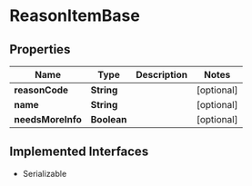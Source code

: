 

# ReasonItemBase


## Properties

| Name | Type | Description | Notes |
|------------ | ------------- | ------------- | -------------|
|**reasonCode** | **String** |  |  [optional] |
|**name** | **String** |  |  [optional] |
|**needsMoreInfo** | **Boolean** |  |  [optional] |


## Implemented Interfaces

* Serializable


